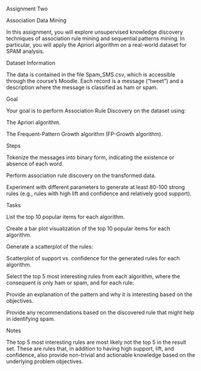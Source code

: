 Assignment Two

Association Data Mining

In this assignment, you will explore unsupervised knowledge discovery techniques of association rule mining and sequential patterns mining. In particular, you will apply the Apriori algorithm on a real-world dataset for SPAM analysis.

Dataset Information

The data is contained in the file Spam_SMS.csv, which is accessible through the course’s Moodle. Each record is a message (“tweet”) and a description where the message is classified as ham or spam.

Goal

Your goal is to perform Association Rule Discovery on the dataset using:

The Apriori algorithm.

The Frequent-Pattern Growth algorithm (FP-Growth algorithm).

Steps

Tokenize the messages into binary form, indicating the existence or absence of each word.

Perform association rule discovery on the transformed data.

Experiment with different parameters to generate at least 80-100 strong rules (e.g., rules with high lift and confidence and relatively good support).

Tasks

List the top 10 popular items for each algorithm.

Create a bar plot visualization of the top 10 popular items for each algorithm.

Generate a scatterplot of the rules:

Scatterplot of support vs. confidence for the generated rules for each algorithm.

Select the top 5 most interesting rules from each algorithm, where the consequent is only ham or spam, and for each rule:

Provide an explanation of the pattern and why it is interesting based on the objectives.

Provide any recommendations based on the discovered rule that might help in identifying spam.

Notes

The top 5 most interesting rules are most likely not the top 5 in the result set. These are rules that, in addition to having high support, lift, and confidence, also provide non-trivial and actionable knowledge based on the underlying problem objectives.

